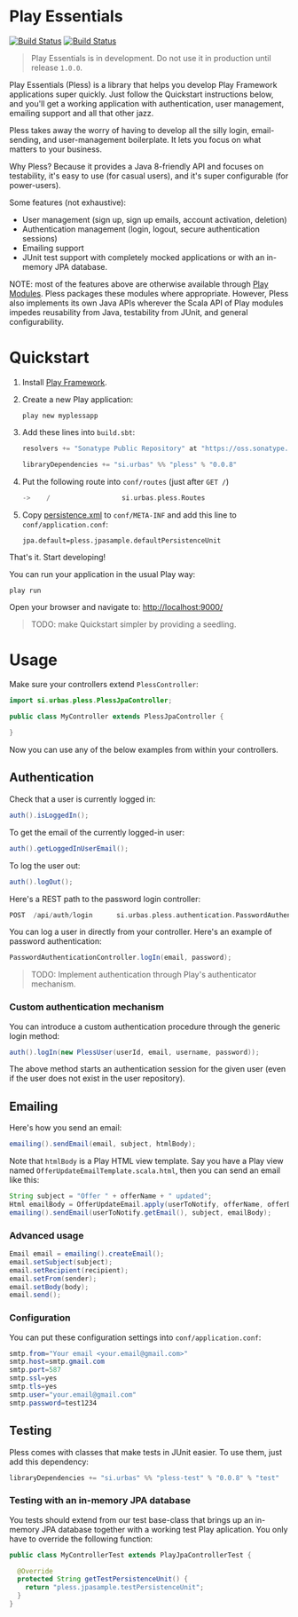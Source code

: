 # Play Essentials

[![Build Status](https://drone.io/bitbucket.org/urbas/play-essentials/status.png)](https://drone.io/bitbucket.org/urbas/play-essentials/latest)
[![Build Status](https://travis-ci.org/urbas/play-essentials.png?branch=master)](https://travis-ci.org/urbas/play-essentials)

> Play Essentials is in development. Do not use it in production until release `1.0.0`.

Play Essentials (Pless) is a library that helps you develop Play Framework applications super quickly. Just follow the
Quickstart instructions below, and you'll get a working application with authentication, user management, emailing
support and all that other jazz.

Pless takes away the worry of having to develop all the silly login, email-sending, and user-management boilerplate. It
lets you focus on what matters to your business.

Why Pless? Because it provides a Java 8-friendly API and focuses on testability, it's easy to use (for casual users),
and it's super configurable (for power-users).

Some features (not exhaustive):

-   User management (sign up, sign up emails, account activation, deletion)
-   Authentication management (login, logout, secure authentication sessions)
-   Emailing support
-   JUnit test support with completely mocked applications or with an in-memory JPA database.

NOTE: most of the features above are otherwise available through [Play Modules](http://www.playframework.com/modules).
Pless packages these modules where appropriate. However, Pless also implements its own Java APIs wherever the Scala API
of Play modules impedes reusability from Java, testability from JUnit, and general configurability.

# Quickstart

1.  Install [Play Framework](http://www.playframework.com/download).

2.  Create a new Play application:

        play new myplessapp

3.  Add these lines into `build.sbt`:

    ```scala
    resolvers += "Sonatype Public Repository" at "https://oss.sonatype.org/content/groups/public"

    libraryDependencies += "si.urbas" %% "pless" % "0.0.8"
    ```

4.  Put the following route into `conf/routes` (just after `GET /`)

    ```scala
    ->    /                  si.urbas.pless.Routes
    ```

5.  Copy [persistence.xml](./samples/jpa/h2/persistence.xml) to `conf/META-INF` and add this line to `conf/application.conf`:

        jpa.default=pless.jpasample.defaultPersistenceUnit

That's it. Start developing!

You can run your application in the usual Play way:

    play run

Open your browser and navigate to: [http://localhost:9000/](http://localhost:9000/)

>   TODO: make Quickstart simpler by providing a seedling.

# Usage

Make sure your controllers extend `PlessController`:

```java
import si.urbas.pless.PlessJpaController;

public class MyController extends PlessJpaController {

}
```

Now you can use any of the below examples from within your controllers.

## Authentication

Check that a user is currently logged in:

```java
auth().isLoggedIn();
```

To get the email of the currently logged-in user:

```java
auth().getLoggedInUserEmail();
```

To log the user out:

```java
auth().logOut();
```

Here's a REST path to the password login controller:

```scala
POST  /api/auth/login      si.urbas.pless.authentication.PasswordAuthenticationController.logIn(email, password)
```

You can log a user in directly from your controller. Here's an example of password authentication:

```java
PasswordAuthenticationController.logIn(email, password);
```

>   TODO: Implement authentication through Play's authenticator mechanism.

### Custom authentication mechanism

You can introduce a custom authentication procedure through the generic login method:

```java
auth().logIn(new PlessUser(userId, email, username, password));
```

The above method starts an authentication session for the given user (even if the user does not exist in the user repository).

## Emailing

Here's how you send an email:

```java
emailing().sendEmail(email, subject, htmlBody);
```

Note that `htmlBody` is a Play HTML view template. Say you have a
Play view named `OfferUpdateEmailTemplate.scala.html`, then you can send an
email like this:


```java
String subject = "Offer " + offerName + " updated";
Html emailBody = OfferUpdateEmail.apply(userToNotify, offerName, offerDescription, offerPrice);
emailing().sendEmail(userToNotify.getEmail(), subject, emailBody);
```

### Advanced usage

```java
Email email = emailing().createEmail();
email.setSubject(subject);
email.setRecipient(recipient);
email.setFrom(sender);
email.setBody(body);
email.send();
```

### Configuration

You can put these configuration settings into `conf/application.conf`:

```java
smtp.from="Your email <your.email@gmail.com>"
smtp.host=smtp.gmail.com
smtp.port=587
smtp.ssl=yes
smtp.tls=yes
smtp.user="your.email@gmail.com"
smtp.password=test1234
```

## Testing

Pless comes with classes that make tests in JUnit easier. To use them, just add this dependency:

```scala
libraryDependencies += "si.urbas" %% "pless-test" % "0.0.8" % "test"
```

### Testing with an in-memory JPA database

You tests should extend from our test base-class that brings up an in-memory JPA database together with a working test Play aplication. You only have to override the following function:

```java
public class MyControllerTest extends PlayJpaControllerTest {

  @Override
  protected String getTestPersistenceUnit() {
    return "pless.jpasample.testPersistenceUnit";
  }
}
```